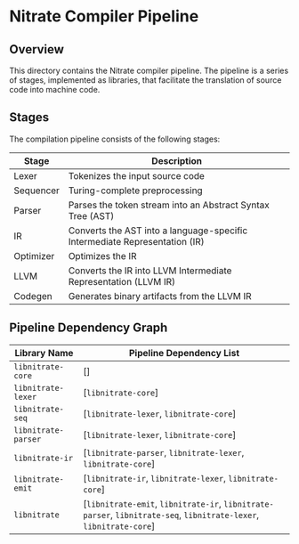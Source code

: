 # Nitrate Compiler Pipeline

## Overview

This directory contains the Nitrate compiler pipeline. The pipeline is a series of stages, implemented as libraries, that facilitate the translation of source code into machine code.

## Stages

The compilation pipeline consists of the following stages:

| Stage     | Description                                                                |
| --------- | -------------------------------------------------------------------------- |
| Lexer     | Tokenizes the input source code                                            |
| Sequencer | Turing-complete preprocessing                                              |
| Parser    | Parses the token stream into an Abstract Syntax Tree (AST)                 |
| IR        | Converts the AST into a language-specific Intermediate Representation (IR) |
| Optimizer | Optimizes the IR                                                           |
| LLVM      | Converts the IR into LLVM Intermediate Representation (LLVM IR)            |
| Codegen   | Generates binary artifacts from the LLVM IR                                |

## Pipeline Dependency Graph

| Library Name        | Pipeline Dependency List                                                                                           |
| ------------------- | ------------------------------------------------------------------------------------------------------------------ |
| `libnitrate-core`   | []                                                                                                                 |
| `libnitrate-lexer`  | [`libnitrate-core`]                                                                                                |
| `libnitrate-seq`    | [`libnitrate-lexer`, `libnitrate-core`]                                                                            |
| `libnitrate-parser` | [`libnitrate-lexer`, `libnitrate-core`]                                                                            |
| `libnitrate-ir`     | [`libnitrate-parser`, `libnitrate-lexer`, `libnitrate-core`]                                                       |
| `libnitrate-emit`   | [`libnitrate-ir`, `libnitrate-lexer`, `libnitrate-core`]                                                           |
| `libnitrate`        | [`libnitrate-emit`, `libnitrate-ir`, `libnitrate-parser`, `libnitrate-seq`, `libnitrate-lexer`, `libnitrate-core`] |
